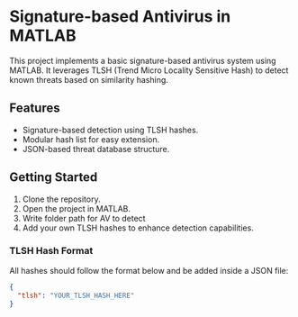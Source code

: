 # Signature-based Antivirus in MATLAB

This project implements a basic signature-based antivirus system using MATLAB. It leverages TLSH (Trend Micro Locality Sensitive Hash) to detect known threats based on similarity hashing.

## Features

- Signature-based detection using TLSH hashes.
- Modular hash list for easy extension.
- JSON-based threat database structure.

## Getting Started

1. Clone the repository.
2. Open the project in MATLAB.
3. Write folder path for AV to detect
4. Add your own TLSH hashes to enhance detection capabilities.

### TLSH Hash Format

All hashes should follow the format below and be added inside a JSON file:

```json
{
  "tlsh": "YOUR_TLSH_HASH_HERE"
}

